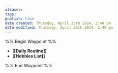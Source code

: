 ```yaml
---
aliases: 
tags: 
publish: true
date created: Thursday, April 25th 2024, 2:40 pm
date modified: Thursday, April 25th 2024, 2:40 pm
---
```

%% Begin Waypoint %%
- **[[Daily Routine]]**
- **[[Hobbies List]]**

%% End Waypoint %%